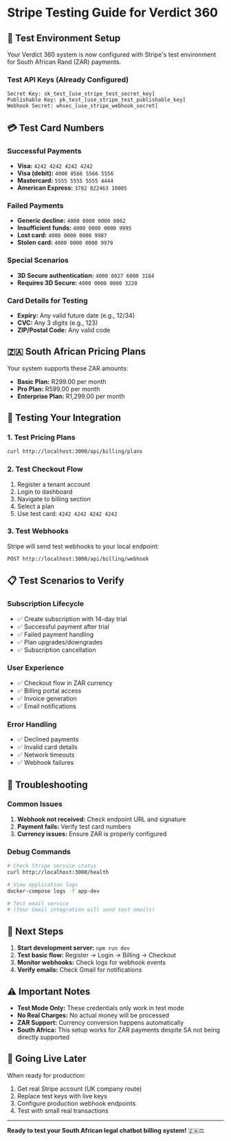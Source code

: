 # Stripe Testing Guide for Verdict 360

## 🧪 Test Environment Setup

Your Verdict 360 system is now configured with Stripe's test environment for South African Rand (ZAR) payments.

### Test API Keys (Already Configured)
```
Secret Key: sk_test_[use_stripe_test_secret_key]
Publishable Key: pk_test_[use_stripe_test_publishable_key]
Webhook Secret: whsec_[use_stripe_webhook_secret]
```

## 💳 Test Card Numbers

### Successful Payments
- **Visa:** `4242 4242 4242 4242`
- **Visa (debit):** `4000 0566 5566 5556`
- **Mastercard:** `5555 5555 5555 4444`
- **American Express:** `3782 822463 10005`

### Failed Payments
- **Generic decline:** `4000 0000 0000 0002`
- **Insufficient funds:** `4000 0000 0000 9995`
- **Lost card:** `4000 0000 0000 9987`
- **Stolen card:** `4000 0000 0000 9979`

### Special Scenarios
- **3D Secure authentication:** `4000 0027 6000 3184`
- **Requires 3D Secure:** `4000 0000 0000 3220`

### Card Details for Testing
- **Expiry:** Any valid future date (e.g., 12/34)
- **CVC:** Any 3 digits (e.g., 123)
- **ZIP/Postal Code:** Any valid code

## 🇿🇦 South African Pricing Plans

Your system supports these ZAR amounts:
- **Basic Plan:** R299.00 per month
- **Pro Plan:** R599.00 per month  
- **Enterprise Plan:** R1,299.00 per month

## 🚀 Testing Your Integration

### 1. Test Pricing Plans
```bash
curl http://localhost:3000/api/billing/plans
```

### 2. Test Checkout Flow
1. Register a tenant account
2. Login to dashboard
3. Navigate to billing section
4. Select a plan
5. Use test card: `4242 4242 4242 4242`

### 3. Test Webhooks
Stripe will send test webhooks to your local endpoint:
```
POST http://localhost:3000/api/billing/webhook
```

## 📋 Test Scenarios to Verify

### Subscription Lifecycle
- ✅ Create subscription with 14-day trial
- ✅ Successful payment after trial
- ✅ Failed payment handling
- ✅ Plan upgrades/downgrades
- ✅ Subscription cancellation

### User Experience
- ✅ Checkout flow in ZAR currency
- ✅ Billing portal access
- ✅ Invoice generation
- ✅ Email notifications

### Error Handling
- ✅ Declined payments
- ✅ Invalid card details
- ✅ Network timeouts
- ✅ Webhook failures

## 🔧 Troubleshooting

### Common Issues
1. **Webhook not received:** Check endpoint URL and signature
2. **Payment fails:** Verify test card numbers
3. **Currency issues:** Ensure ZAR is properly configured

### Debug Commands
```bash
# Check Stripe service status
curl http://localhost:3000/health

# View application logs
docker-compose logs -f app-dev

# Test email service
# (Your Gmail integration will send test emails)
```

## 🎯 Next Steps

1. **Start development server:** `npm run dev`
2. **Test basic flow:** Register → Login → Billing → Checkout
3. **Monitor webhooks:** Check logs for webhook events
4. **Verify emails:** Check Gmail for notifications

## ⚠️ Important Notes

- **Test Mode Only:** These credentials only work in test mode
- **No Real Charges:** No actual money will be processed
- **ZAR Support:** Currency conversion happens automatically
- **South Africa:** This setup works for ZAR payments despite SA not being directly supported

## 🚀 Going Live Later

When ready for production:
1. Get real Stripe account (UK company route)
2. Replace test keys with live keys
3. Configure production webhook endpoints
4. Test with small real transactions

---

**Ready to test your South African legal chatbot billing system!** 🇿🇦⚖️